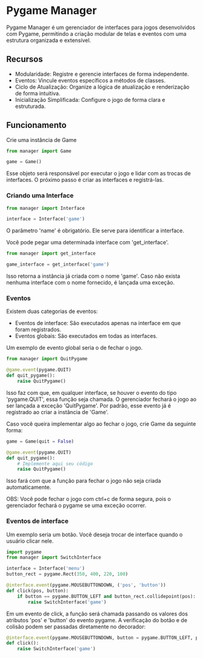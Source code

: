 # Pygame Manager
Pygame Manager é um gerenciador de interfaces para jogos desenvolvidos com Pygame, permitindo a criação modular de telas e eventos com uma estrutura organizada e extensível.

## Recursos
- Modularidade: Registre e gerencie interfaces de forma independente.
- Eventos: Vincule eventos específicos a métodos de classes.
- Ciclo de Atualização: Organize a lógica de atualização e renderização de forma intuitiva.
- Inicialização Simplificada: Configure o jogo de forma clara e estruturada.

## Funcionamento
Crie uma instância de Game
```python
from manager import Game

game = Game()
```
Esse objeto será responsável por executar o jogo e lidar com as trocas de interfaces.
O próximo passo é criar as interfaces e registrá-las.

### Criando uma Interface
```python
from manager import Interface

interface = Interface('game')
```
O parâmetro 'name' é obrigatório. Ele serve para identificar a interface.

Você pode pegar uma determinada interface com 'get_interface'.
```python
from manager import get_interface

game_interface = get_interface('game')
```
Isso retorna a instância já criada com o nome 'game'. Caso não exista nenhuma interface com o nome fornecido, é lançada uma exceção.

### Eventos
Existem duas categorias de eventos:
 - Eventos de interface: São executados apenas na interface em que foram registrados.
 - Eventos globais: São executados em todas as interfaces.

Um exemplo de evento global seria o de fechar o jogo.
```python
from manager import QuitPygame

@game.event(pygame.QUIT)
def quit_pygame():
    raise QuitPygame()
```
Isso faz com que, em qualquer interface, se houver o evento do tipo 'pygame.QUIT', essa função seja chamada.
O gerenciador fechará o jogo ao ser lançada a exceção 'QuitPygame'.
Por padrão, esse evento já é registrado ao criar a instância de 'Game'.

Caso você queira implementar algo ao fechar o jogo, crie Game da seguinte forma:
```python
game = Game(quit = False)

@game.event(pygame.QUIT)
def quit_pygame():
    # Implemente aqui seu código
    raise QuitPygame()
```
Isso fará com que a função para fechar o jogo não seja criada automaticamente.

OBS: Você pode fechar o jogo com ctrl+c de forma segura, pois o gerenciador fechará o pygame se uma exceção ocorrer.

### Eventos de interface
Um exemplo seria um botão. Você deseja trocar de interface quando o usuário clicar nele.
```python
import pygame
from manager import SwitchInterface

interface = Interface('menu')
button_rect = pygame.Rect(350, 400, 220, 100)

@interface.event(pygame.MOUSEBUTTONDOWN, ('pos', 'button'))
def click(pos, button):
    if button == pygame.BUTTON_LEFT and button_rect.collidepoint(pos):
        raise SwitchInterface('game')
```
Em um evento de click, a função será chamada passando os valores dos atributos 'pos' e 'button' do evento pygame.
A verificação do botão e de colisão podem ser passadas diretamente no decorador:
```python
@interface.event(pygame.MOUSEBUTTONDOWN, button = pygame.BUTTON_LEFT, pos = lambda pos: button_rect.collidepoint(pos))
def click():
    raise SwitchInterface('game')
```

